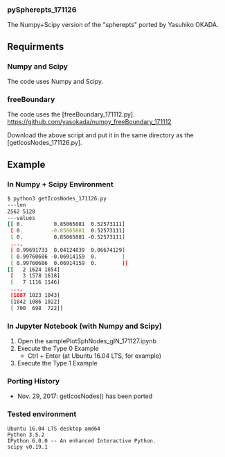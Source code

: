 ### pySpherepts_171126

The Numpy+Scipy version of the "spherepts" ported by Yasuhiko OKADA.


## Requirments

### Numpy and Scipy 

The code uses Numpy and Scipy.

### freeBoundary

The code uses the [freeBoundary_171112.py].
https://github.com/yasokada/numpy_freeBoundary_171112

Download the above script and put it in the same directory as the [getIcosNodes_171126.py].

## Example

### In Numpy + Scipy Environment

```bash
$ python3 getIcosNodes_171126.py 
---len
2562 5120
---values
[[ 0.          0.85065081  0.52573111]
 [ 0.         -0.85065081  0.52573111]
 [ 0.          0.85065081 -0.52573111]
 ..., 
 [ 0.99691733  0.04124839  0.06674129]
 [ 0.99760686 -0.06914159  0.        ]
 [ 0.99760686  0.06914159  0.        ]]
[[   2 1624 1654]
 [   3 1578 1618]
 [   7 1116 1146]
 ..., 
 [1087 1023 1043]
 [1042 1086 1022]
 [ 700  698  722]]
```

### In Jupyter Notebook (with Numpy and Scipy)

1. Open the samplePlotSphNodes_gIN_171127.ipynb
2. Execute the Type 0 Example
    - Ctrl + Enter (at Ubuntu 16.04 LTS, for example)
3. Execute the Type 1 Example

    
### Porting History

- Nov. 29, 2017: getIcosNodes() has been ported

### Tested environment

```
Ubuntu 16.04 LTS desktop amd64
Python 3.5.2
IPython 6.0.0 -- An enhanced Interactive Python.
scipy v0.19.1
```

